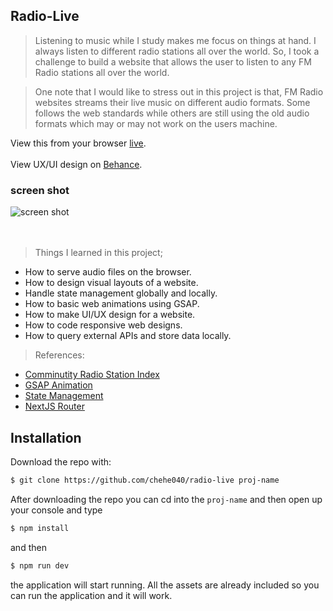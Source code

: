 ## Radio-Live

> Listening to music while I study makes me focus on things at hand. I always listen to different radio stations all over the world. So, I took a challenge to build a website that allows the user to listen to any FM Radio stations all over the world. 

> One note that I would like to stress out in this project is that, FM Radio websites streams their live music on different audio formats. Some follows the web standards while others are still using the old audio formats which may or may not work on the users machine. 

View this from your browser [live](https://radio-live.vercel.app).<br><br>
View UX/UI design on [Behance](https://www.behance.net/gallery/105665555/Radio-Live).<br>


### screen shot

<div float="left">
  <img src="https://github.com/Aimanski12/proj-resource/blob/master/libs/react/react26-radio-live.gif" alt="screen shot">
</div><br><br>

> Things I learned in this project;
  * How to serve audio files on the browser. 
  * How to design visual layouts of a website.
  * Handle state management globally and locally.
  * How to basic web animations using GSAP.
  * How to make UI/UX design for a website.
  * How to code responsive web designs.
  * How to query external APIs and store data locally.
  
> References:
  * [Comminutity Radio Station Index](https://fr1.api.radio-browser.info/)
  * [GSAP Animation](https://greensock.com/gsap/)
  * [State Management](https://reactjs.org/docs/hooks-state.html)
  * [NextJS Router](https://nextjs.org/docs/api-reference/next/router)

## Installation


Download the repo with:

```bash
$ git clone https://github.com/chehe040/radio-live proj-name
```

After downloading the repo you can cd into the `proj-name` and then open up your console and type 

```bash
$ npm install
```

and then 

```bash
$ npm run dev
```

the application will start running. All the assets are already included so you can run the application and it will work. 



